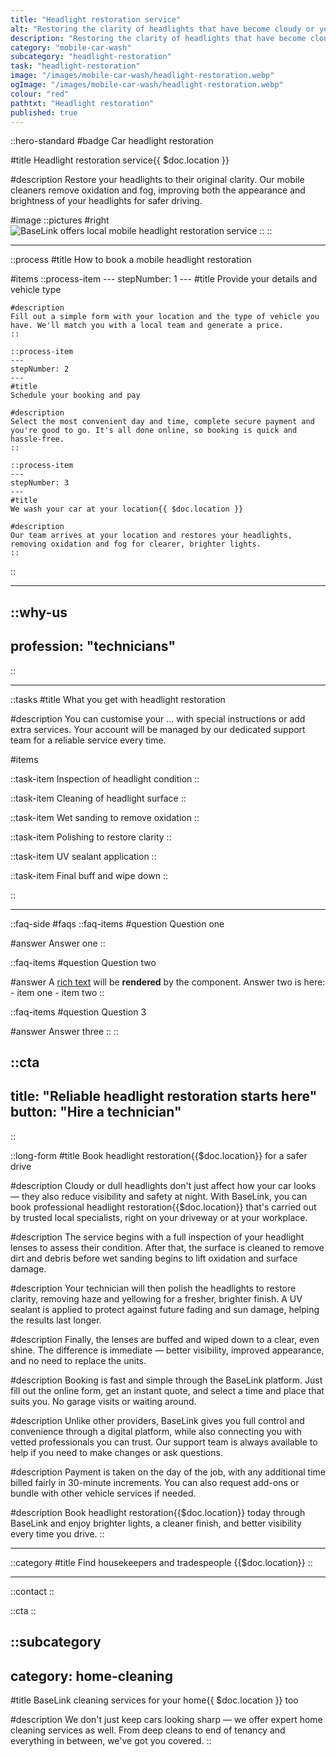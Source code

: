 ```yaml
---
title: "Headlight restoration service"
alt: "Restoring the clarity of headlights that have become cloudy or yellow over time"
description: "Restoring the clarity of headlights that have become cloudy or yellow over time"
category: "mobile-car-wash"
subcategory: "headlight-restoration"
task: "headlight-restoration"
image: "/images/mobile-car-wash/headlight-restoration.webp"
ogImage: "/images/mobile-car-wash/headlight-restoration.webp"
colour: "red"
pathtxt: "Headlight restoration"
published: true
---
```


::hero-standard
#badge
Car headlight restoration

#title
Headlight restoration service{{ $doc.location }}

#description
Restore your headlights to their original clarity. Our mobile cleaners remove oxidation and fog, improving both the appearance and brightness of your headlights for safer driving.

#image
    ::pictures
    #right
    ![BaseLink offers local mobile headlight restoration service](/images/mobile-car-wash/headlight-restoration.webp)
    ::
::

---

::process
#title
How to book a mobile headlight restoration

#items
    ::process-item
    ---
    stepNumber: 1
    ---
    #title
    Provide your details and vehicle type

    #description
    Fill out a simple form with your location and the type of vehicle you have. We'll match you with a local team and generate a price.
    ::
    
    ::process-item
    ---
    stepNumber: 2
    ---
    #title
    Schedule your booking and pay

    #description
    Select the most convenient day and time, complete secure payment and you're good to go. It's all done online, so booking is quick and hassle-free.
    ::

    ::process-item
    ---
    stepNumber: 3
    ---
    #title
    We wash your car at your location{{ $doc.location }}

    #description
    Our team arrives at your location and restores your headlights, removing oxidation and fog for clearer, brighter lights.
    ::
::

---

::why-us
---
profession: "technicians"
---
::

---

::tasks
#title
What you get with headlight restoration

#description
You can customise your ... with special instructions or add extra services. Your account will be managed by our dedicated support team for a reliable service every time.

#items

  ::task-item
  Inspection of headlight condition
  ::
  
  ::task-item
  Cleaning of headlight surface
  ::
  
  ::task-item
  Wet sanding to remove oxidation
  ::
  
  ::task-item
  Polishing to restore clarity
  ::
  
  ::task-item
  UV sealant application
  ::
  
  ::task-item
  Final buff and wipe down
  ::

::

---

::faq-side
#faqs
  ::faq-items
  #question
  Question one

  #answer
  Answer one
  ::

  ::faq-items
  #question
  Question two

  #answer
  A [rich text](/services/commercial-cleaning) will be **rendered** by the component.
  Answer two is here:
    - item one
    - item two
  ::

  ::faq-items
  #question
  Question 3

  #answer
  Answer three
  ::
::

::cta
---
title: "Reliable headlight restoration starts here"
button: "Hire a technician"
---
::

::long-form
#title
Book headlight restoration{{$doc.location}} for a safer drive

#description
Cloudy or dull headlights don't just affect how your car looks — they also reduce visibility and safety at night. With BaseLink, you can book professional headlight restoration{{$doc.location}} that's carried out by trusted local specialists, right on your driveway or at your workplace.

#description
The service begins with a full inspection of your headlight lenses to assess their condition. After that, the surface is cleaned to remove dirt and debris before wet sanding begins to lift oxidation and surface damage.

#description
Your technician will then polish the headlights to restore clarity, removing haze and yellowing for a fresher, brighter finish. A UV sealant is applied to protect against future fading and sun damage, helping the results last longer.

#description
Finally, the lenses are buffed and wiped down to a clear, even shine. The difference is immediate — better visibility, improved appearance, and no need to replace the units.

#description
Booking is fast and simple through the BaseLink platform. Just fill out the online form, get an instant quote, and select a time and place that suits you. No garage visits or waiting around.

#description
Unlike other providers, BaseLink gives you full control and convenience through a digital platform, while also connecting you with vetted professionals you can trust. Our support team is always available to help if you need to make changes or ask questions.

#description
Payment is taken on the day of the job, with any additional time billed fairly in 30-minute increments. You can also request add-ons or bundle with other vehicle services if needed.

#description
Book headlight restoration{{$doc.location}} today through BaseLink and enjoy brighter lights, a cleaner finish, and better visibility every time you drive.
::

---

::category
#title
Find housekeepers and tradespeople {{$doc.location}}
::

---

::contact
::

::cta
::

::subcategory
---
category: home-cleaning
---
#title
BaseLink cleaning services for your home{{ $doc.location }} too

#description
We don't just keep cars looking sharp — we offer expert home cleaning services as well. From deep cleans to end of tenancy and everything in between, we've got you covered.
::